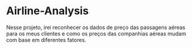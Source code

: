 # Airline-Analysis
Nesse projeto, irei reconhecer os dados de preço das passagens aéreas para os meus clientes e como os preços das companhias aéreas mudam com base em diferentes fatores.
